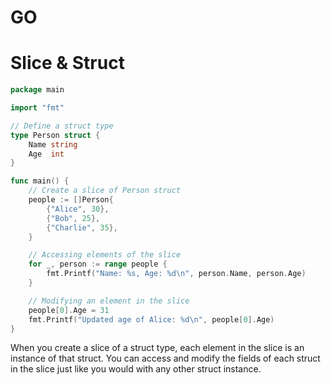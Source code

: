 # GO
# Slice & Struct 
``` go
package main

import "fmt"

// Define a struct type
type Person struct {
    Name string
    Age  int
}

func main() {
    // Create a slice of Person struct
    people := []Person{
        {"Alice", 30},
        {"Bob", 25},
        {"Charlie", 35},
    }

    // Accessing elements of the slice
    for _, person := range people {
        fmt.Printf("Name: %s, Age: %d\n", person.Name, person.Age)
    }

    // Modifying an element in the slice
    people[0].Age = 31
    fmt.Printf("Updated age of Alice: %d\n", people[0].Age)
}

```
When you create a slice of a struct type, each element in the slice is an instance of that struct. You can access and modify the fields of each struct in the slice just like you would with any other struct instance.
